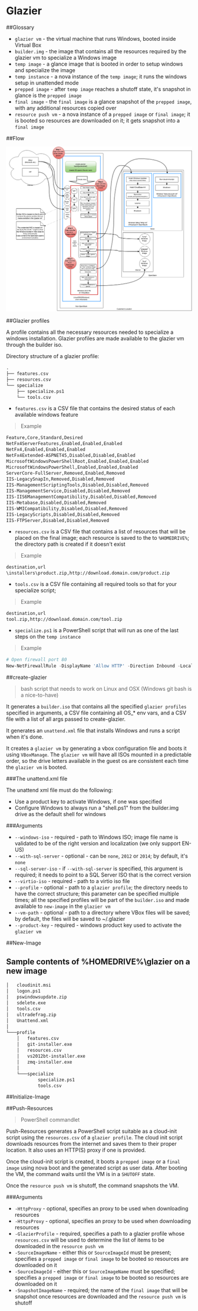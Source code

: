 Glazier
===

##Glossary

- `glazier vm` - the virtual machine that runs Windows, booted inside Virtual Box
- `builder.img` - the image that contains all the resources required by the glazier vm to specialize a Windows image
- `temp image` - a glance image that is booted in order to setup windows and specialize the image
- `temp instance` - a nova instance of the `temp image`; it runs the windows setup in unattended mode
- `prepped image` - after `temp image` reaches a shutoff state, it's snapshot in glance is the `prepped image`
- `final image` - the `final image` is a glance snapshot of the `prepped image`, with any additional resources copied over
- `resource push vm` - a nova instance of a `prepped image` or `final image`; it is booted so resources are downloaded on it; it gets snapshot into a `final image`

##Flow

![Glazier Flow](./glazier-flow.png)

##Glazier profiles

A profile contains all the necessary resources needed to specialize a windows installation. Glazier profiles are made available to the glazier vm through the builder iso.

Directory structure of a glazier profile:

```
.
├── features.csv
├── resources.csv
└── specialize
    ├── specialize.ps1
    └── tools.csv
```

- `features.csv` is a CSV file that contains the desired status of each available windows feature

> Example

```csv
Feature,Core,Standard,Desired
NetFx4ServerFeatures,Enabled,Enabled,Enabled
NetFx4,Enabled,Enabled,Enabled
NetFx4Extended-ASPNET45,Disabled,Disabled,Enabled
MicrosoftWindowsPowerShellRoot,Enabled,Enabled,Enabled
MicrosoftWindowsPowerShell,Enabled,Enabled,Enabled
ServerCore-FullServer,Removed,Enabled,Removed
IIS-LegacySnapIn,Removed,Disabled,Removed
IIS-ManagementScriptingTools,Disabled,Disabled,Removed
IIS-ManagementService,Disabled,Disabled,Removed
IIS-IIS6ManagementCompatibility,Disabled,Disabled,Removed
IIS-Metabase,Disabled,Disabled,Removed
IIS-WMICompatibility,Disabled,Disabled,Removed
IIS-LegacyScripts,Disabled,Disabled,Removed
IIS-FTPServer,Disabled,Disabled,Removed
```

- `resources.csv` is a CSV file that contains a list of resources that will be placed on the final image; each resource is saved to the to `%HOMEDRIVE%`; the directory path is created if it doesn't exist

> Example

```csv
destination,url
\installers\product.zip,http://download.domain.com/product.zip
```

- `tools.csv` is a CSV file containing all required tools so that for your specialize script;
> Example
```csv
destination,url
tool.zip,http://download.domain.com/tool.zip
```

- `specialize.ps1` is a PowerShell script that will run as one of the last steps on the `temp instance`

> Example

```powershell
# Open firewall port 80
New-NetFirewallRule -DisplayName 'Allow HTTP' -Direction Inbound -LocalPort 80 -Protocol TCP -Action Allow
```

##create-glazier

> bash script that needs to work on Linux and OSX (Windows git bash is a nice-to-have)

It generates a `builder.iso` that contains all the specified `glazier profiles` specified in arguments, a CSV file containing all OS_* env vars, and a CSV file with a list of all args passed to create-glazier.

It generates an `unattend.xml` file that installs Windows and runs a script when it's done.

It creates a `glazier vm` by generating a vbox configuration file and boots it using `VBoxManage`. The `glazier vm` will have all ISOs mounted in a predictable order, so the drive letters available in the guest os are consistent each time the `glazier vm` is booted.

###The unattend.xml file

The unattend xml file must do the following:

- Use a product key to activate Windows, if one was specified
- Configure Windows to always run a "shell.ps1" from the builder.img drive as the default shell for windows

###Arguments

- `--windows-iso` - required - path to Windows ISO; image file name is validated to be of the right version and localization (we only support EN-US)
- `--with-sql-server` - optional - can be `none`, `2012` or `2014`; by default, it's `none`
- `--sql-server-iso` - if `--with-sql-server` is specified, this argument is required; it needs to point to a SQL Server ISO that is the correct version
- `--virtio-iso` - required - path to a virtio iso file
- `--profile` - optional - path to a `glazier profile`; the directory needs to have the correct structure; this parameter can be specified multiple times; all the specified profiles will be part of the `builder.iso` and made available to `new-image` in the `glazier vm`
- `--vm-path` - optional - path to a directory where VBox files will be saved; by default, the files will be saved to ~/.glazier
- `--product-key` - required - windows product key used to activate the `glazier vm`

##New-Image

## Sample contents of %HOMEDRIVE%\glazier on a new image

```
│   cloudinit.msi
│   logon.ps1
│   pswindowsupdate.zip
│   sdelete.exe
│   tools.csv
│   ultradefrag.zip
│   Unattend.xml
│
└───profile
    │   features.csv
    │   git-installer.exe
    │   resources.csv
    │   vs2012bt-installer.exe
    │   zmq-installer.exe
    │
    └───specialize
            specialize.ps1
            tools.csv
```

##Initialize-Image

##Push-Resources

> PowerShell commandlet

Push-Resources generates a PowerShell script suitable as a cloud-init script using the `resources.csv` of a `glazier profile`. The cloud init script downloads resources from the internet and saves them to their proper location. It also uses an HTTP(S) proxy if one is provided.

Once the cloud-init script is created, it boots a `prepped image` or a `final image` using nova boot and the generated script as user data. After booting the VM, the command waits until the VM is in a `SHUTOFF` state.

Once the `resource push vm` is shutoff, the command snapshots the VM.

###Arguments

- `-HttpProxy` - optional, specifies an proxy to be used when downloading resources
- `-HttpsProxy` - optional, specifies an proxy to be used when downloading resources
- `-GlazierProfile` - required, specifies a path to a glazier profile whose `resources.csv` will be used to determine the list of items to be downloaded in the `resource push vm`
- `-SourceImageName` - either this or `SourceImageId` must be present; specifies a `prepped image` or `final image` to be booted so resources are downloaded on it
- `-SourceImageId` - either this or `SourceImageName` must be specified; specifies a `prepped image` or `final image` to be booted so resources are downloaded on it
- `-SnapshotImageName` - required; the name of the `final image` that will be snapshot once resources are downloaded and the `resource push vm` is shutoff
